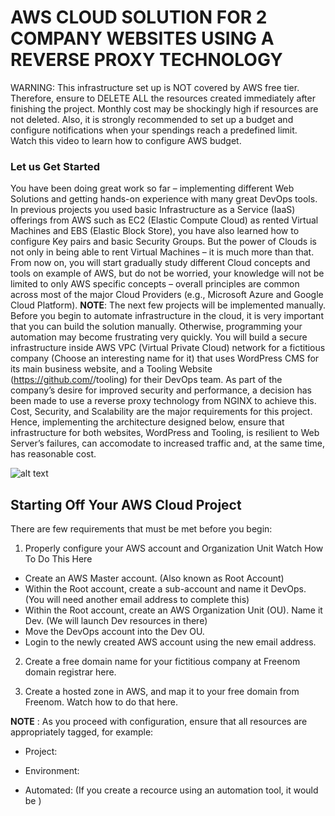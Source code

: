 # AWS CLOUD SOLUTION FOR 2 COMPANY WEBSITES USING A REVERSE PROXY TECHNOLOGY
WARNING: This infrastructure set up is NOT covered by AWS free tier. Therefore, ensure to DELETE ALL the resources created immediately after finishing the project. Monthly cost may be shockingly high if resources are not deleted. Also, it is strongly recommended to set up a budget and configure notifications when your spendings reach a predefined limit. Watch this video to learn how to configure AWS budget.

### Let us Get Started
You have been doing great work so far – implementing different Web Solutions and getting hands-on experience with many great DevOps tools. In previous projects you used basic Infrastructure as a Service (IaaS) offerings from AWS such as EC2 (Elastic Compute Cloud) as rented Virtual Machines and EBS (Elastic Block Store), you have also learned how to configure Key pairs and basic Security Groups.
But the power of Clouds is not only in being able to rent Virtual Machines – it is much more than that. From now on, you will start gradually study different Cloud concepts and tools on example of AWS, but do not be worried, your knowledge will not be limited to only AWS specific concepts – overall principles are common across most of the major Cloud Providers (e.g., Microsoft Azure and Google Cloud Platform).
**NOTE**: The next few projects will be implemented manually. Before you begin to automate infrastructure in the cloud, it is very important that you can build the solution manually. Otherwise, programming your automation may become frustrating very quickly.
You will build a secure infrastructure inside AWS VPC (Virtual Private Cloud) network for a fictitious company (Choose an interesting name for it) that uses WordPress CMS for its main business website, and a Tooling Website (https://github.com/<your-name>/tooling) for their DevOps team. As part of the company’s desire for improved security and performance, a decision has been made to use a reverse proxy technology from NGINX to achieve this.
Cost, Security, and Scalability are the major requirements for this project. Hence, implementing the architecture designed below, ensure that infrastructure for both websites, WordPress and Tooling, is resilient to Web Server’s failures, can accomodate to increased traffic and, at the same time, has reasonable cost.

![alt text](<images/architexture daigram.png>)

## Starting Off Your AWS Cloud Project

There are few requirements that must be met before you begin:

1. Properly configure your AWS account and Organization Unit Watch How To Do This Here
- Create an AWS Master account. (Also known as Root Account)
- Within the Root account, create a sub-account and name it DevOps. (You will need another email address to complete this)
- Within the Root account, create an AWS Organization Unit (OU). Name it Dev. (We will launch Dev resources in there)
- Move the DevOps account into the Dev OU.
- Login to the newly created AWS account using the new email address.


2. Create a free domain name for your fictitious company at Freenom domain registrar here.


3. Create a hosted zone in AWS, and map it to your free domain from Freenom. Watch how to do that here.



**NOTE** : As you proceed with configuration, ensure that all resources are appropriately tagged, for example:
- Project: <Give your project a name>


- Environment: <dev>
- Automated: <No> (If you create a recource using an automation tool, it would be <Yes>)








